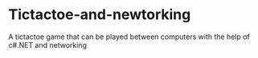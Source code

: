 # Tictactoe-and-newtorking
A tictactoe game that can be played between computers with the help of c#.NET and networking
